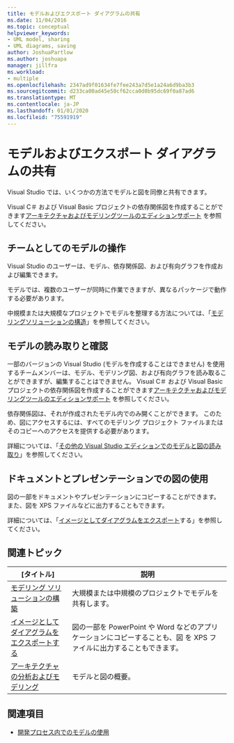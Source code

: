 ```yaml
---
title: モデルおよびエクスポート ダイアグラムの共有
ms.date: 11/04/2016
ms.topic: conceptual
helpviewer_keywords:
- UML model, sharing
- UML diagrams, saving
author: JoshuaPartlow
ms.author: joshuapa
manager: jillfra
ms.workload:
- multiple
ms.openlocfilehash: 2347ad9f01634fe7fee243a7d5e1a24a6d9ba3b3
ms.sourcegitcommit: d233ca00ad45e50cf62cca0d0b95dc69f0a87ad6
ms.translationtype: MT
ms.contentlocale: ja-JP
ms.lasthandoff: 01/01/2020
ms.locfileid: "75591919"
---
```

# <a name="share-models-and-exporting-diagrams"></a>モデルおよびエクスポート ダイアグラムの共有
Visual Studio では、いくつかの方法でモデルと図を同僚と共有できます。

 Visual C＃ および Visual Basic プロジェクトの依存関係図を作成することができます[アーキテクチャおよびモデリングツールのエディションサポート](../modeling/what-s-new-for-design-in-visual-studio.md#VersionSupport) を参照してください。

## <a name="working-on-a-model-as-a-team"></a>チームとしてのモデルの操作
 Visual Studio のユーザーは、モデル、依存関係図、および有向グラフを作成および編集できます。

 モデルでは、複数のユーザーが同時に作業できますが、異なるパッケージで動作する必要があります。

 中規模または大規模なプロジェクトでモデルを整理する方法については、「[モデリングソリューションの構造](../modeling/structure-your-modeling-solution.md)」を参照してください。

## <a name="reading-and-reviewing-models"></a>モデルの読み取りと確認
 一部のバージョンの Visual Studio (モデルを作成することはできません) を使用するチームメンバーは、モデル、モデリング図、および有向グラフを読み取ることができますが、編集することはできません。  Visual C＃ および Visual Basic プロジェクトの依存関係図を作成することができます[アーキテクチャおよびモデリングツールのエディションサポート](../modeling/what-s-new-for-design-in-visual-studio.md#VersionSupport) を参照してください。

 依存関係図は、それが作成されたモデル内でのみ開くことができます。 このため、図にアクセスするには、すべてのモデリング プロジェクト ファイルまたはそのコピーへのアクセスを提供する必要があります。

 詳細については、「[その他の Visual Studio エディションでのモデルと図の読み取り](../modeling/read-models-and-diagrams-in-other-visual-studio-editions.md)」を参照してください。

## <a name="using-diagrams-in-documents-and-presentations"></a>ドキュメントとプレゼンテーションでの図の使用
 図の一部をドキュメントやプレゼンテーションにコピーすることができます。 また、図を XPS ファイルなどに出力することもできます。

 詳細については、「[イメージとしてダイアグラムをエクスポート](../modeling/export-diagrams-as-images.md)する」を参照してください。

## <a name="related-topics"></a>関連トピック

|[タイトル]|説明|
|-|-|
|[モデリング ソリューションの構築](../modeling/structure-your-modeling-solution.md)|大規模または中規模のプロジェクトでモデルを共有します。|
|[イメージとしてダイアグラムをエクスポートする](../modeling/export-diagrams-as-images.md)|図の一部を PowerPoint や Word などのアプリケーションにコピーすることも、図 を XPS ファイルに出力することもできます。|
|[アーキテクチャの分析およびモデリング](../modeling/analyze-and-model-your-architecture.md)|モデルと図の概要。|

## <a name="see-also"></a>関連項目

- [開発プロセス内でのモデルの使用](../modeling/use-models-in-your-development-process.md)
